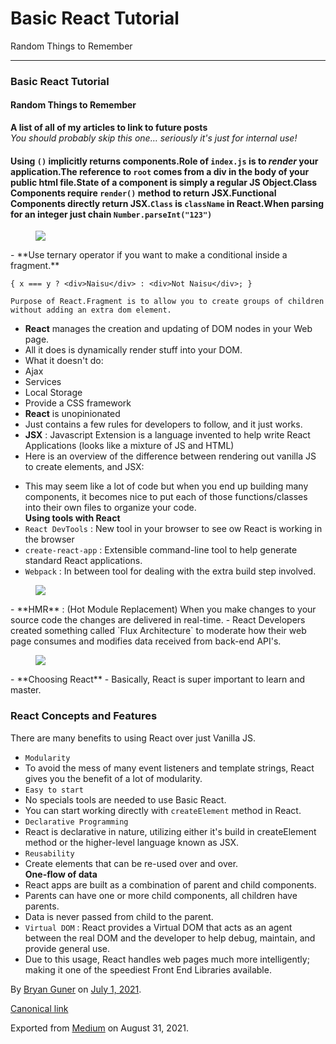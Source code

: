 # Basic React Tutorial

Random Things to Remember

---

### Basic React Tutorial

#### Random Things to Remember

<strong>A list of all of my articles to link to future posts</strong><br />
<em>You should probably skip this one… seriously it's just for internal use!</em>

#### Using `()` implicitly returns components.Role of `index.js` is to _render_ your application.The reference to `root` comes from a div in the body of your public html file.State of a component is simply a regular JS Object.Class Components require `render()` method to return JSX.Functional Components directly return JSX.`Class` is `className` in React.When parsing for an integer just chain `Number.parseInt("123")`

<figure><img src="https://cdn-images-1.medium.com/max/800/0*16IltJu5wXjzgXyU.gif" class="graf-image" /></figure>-   <span id="3b86">**Use ternary operator if you want to make a conditional inside a fragment.**</span>

<!-- -->

    { x === y ? <div>Naisu</div> : <div>Not Naisu</div>; }

    Purpose of React.Fragment is to allow you to create groups of children without adding an extra dom element.

-   <span id="5cbe">**React** manages the creation and updating of DOM nodes in your Web page.</span>
-   <span id="d253">All it does is dynamically render stuff into your DOM.</span>
-   <span id="093c">What it doesn't do:</span>
-   <span id="bd7d">Ajax</span>
-   <span id="7f06">Services</span>
-   <span id="b1b9">Local Storage</span>
-   <span id="47a9">Provide a CSS framework</span>
-   <span id="57d1">**React** is unopinionated</span>
-   <span id="b277">Just contains a few rules for developers to follow, and it just works.</span>
-   <span id="dafd">**JSX** : Javascript Extension is a language invented to help write React Applications (looks like a mixture of JS and HTML)</span>
-   <span id="fc46">Here is an overview of the difference between rendering out vanilla JS to create elements, and JSX:</span>

<!-- -->

-   <span id="eec2">This may seem like a lot of code but when you end up building many components, it becomes nice to put each of those functions/classes into their own files to organize your code.  
    **Using tools with React**</span>
-   <span id="6c32">`React DevTools` : New tool in your browser to see ow React is working in the browser</span>
-   <span id="3f86">`create-react-app` : Extensible command-line tool to help generate standard React applications.</span>
-   <span id="da3c">`Webpack` : In between tool for dealing with the extra build step involved.</span>

<figure><img src="https://cdn-images-1.medium.com/max/800/0*4O0NPGEa-1NcDOIA.png" class="graf-image" /></figure>-   <span id="9d53">**HMR** : (Hot Module Replacement) When you make changes to your source code the changes are delivered in real-time.</span>
-   <span id="8d5b">React Developers created something called `Flux Architecture` to moderate how their web page consumes and modifies data received from back-end API's.</span>

<figure><img src="https://cdn-images-1.medium.com/max/800/0*hXODC_ZsM-egMFI4.png" class="graf-image" /></figure>-   <span id="97a3">**Choosing React**</span>
-   <span id="1589">Basically, React is super important to learn and master.</span>

### React Concepts and Features

There are many benefits to using React over just Vanilla JS.

-   <span id="6bac">`Modularity`</span>
-   <span id="3fc9">To avoid the mess of many event listeners and template strings, React gives you the benefit of a lot of modularity.</span>
-   <span id="20d5">`Easy to start`</span>
-   <span id="8e3e">No specials tools are needed to use Basic React.</span>
-   <span id="f1a2">You can start working directly with `createElement` method in React.</span>
-   <span id="2a43">`Declarative Programming`</span>
-   <span id="c587">React is declarative in nature, utilizing either it's build in createElement method or the higher-level language known as JSX.</span>
-   <span id="866d">`Reusability`</span>
-   <span id="eff3">Create elements that can be re-used over and over.  
    **One-flow of data**</span>
-   <span id="5c6e">React apps are built as a combination of parent and child components.</span>
-   <span id="5a30">Parents can have one or more child components, all children have parents.</span>
-   <span id="d6c8">Data is never passed from child to the parent.</span>
-   <span id="dc54">`Virtual DOM` : React provides a Virtual DOM that acts as an agent between the real DOM and the developer to help debug, maintain, and provide general use.</span>
-   <span id="90bf">Due to this usage, React handles web pages much more intelligently; making it one of the speediest Front End Libraries available.</span>

By <a href="https://medium.com/@bryanguner" class="p-author h-card">Bryan Guner</a> on [July 1, 2021](https://medium.com/p/647ba595e607).

<a href="https://medium.com/@bryanguner/react-tutorial-from-basics-647ba595e607" class="p-canonical">Canonical link</a>

Exported from [Medium](https://medium.com) on August 31, 2021.
